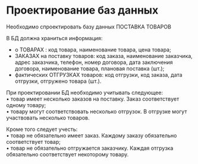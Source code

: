 # Проектирование баз данных

Необходимо спроектировать базу данных ПОСТАВКА ТОВАРОВ  

В БД должна храниться информация:  
- о ТОВАРАХ : код товара, наименование товара, цена товара;  
- ЗАКАЗАХ на поставку товаров: код заказа, наименование заказчика, адрес заказчика, телефон, номер договора, дата заключения договора, наименование товара, плановая поставка (шт.);  
- фактических ОТГРУЗКАХ товаров: код отгрузки, код заказа, дата отгрузки, отгружено товара (шт.).  

При проектировании БД необходимо учитывать следующее:  
• товар имеет несколько заказов на поставку. Заказ соответствует одному товару;  
• товару могут соответствовать несколько отгрузок. В отгрузке могут участвовать несколько товаров.  

Кроме того следует учесть:  
• товар не обязательно имеет заказ. Каждому заказу обязательно соответствует товар;  
• товар не обязательно отгружается заказчику. Каждая отгрузка обязательно соответствует некоторому товару.  
